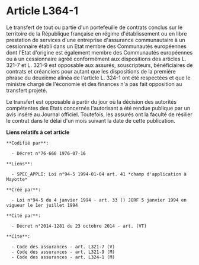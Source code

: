 # Article L364-1

Le transfert de tout ou partie d'un portefeuille de contrats conclus sur le territoire de la République française en régime
d'établissement ou en libre prestation de services d'une entreprise d'assurance communautaire à un cessionnaire établi dans
un Etat membre des Communautés européennes dont l'Etat d'origine est également membre des Communautés européennes ou à un
cessionnaire agréé conformément aux dispositions des articles L. 321-7 et L. 321-9 est opposable aux assurés, souscripteurs,
bénéficiaires de contrats et créanciers pour autant que les dispositions de la première phrase du deuxième alinéa de
l'article L. 324-1 ont été respectées et que le ministre chargé de l'économie et des finances n'a pas fait opposition au
transfert projeté.

Le transfert est opposable à partir du jour où la décision des autorités compétentes des Etats concernés l'autorisant a été
rendue publique par un avis inséré au Journal officiel. Toutefois, les assurés ont la faculté de résilier le contrat dans le
délai d'un mois suivant la date de cette publication.

**Liens relatifs à cet article**

	**Codifié par**:

	  - Décret n°76-666 1976-07-16

	**Liens**:

	  - SPEC_APPLI: Loi n°94-5 1994-01-04 art. 41 *champ d'application à Mayotte*

	**Créé par**:

	  - Loi n°94-5 du 4 janvier 1994 - art. 33 () JORF 5 janvier 1994 en vigueur le 1er juillet 1994

	**Cité par**:

	  - Décret n°2014-1281 du 23 octobre 2014 - art. (VT)

	**Cite**:

	  - Code des assurances - art. L321-7 (V)
	  - Code des assurances - art. L321-9 (M)
	  - Code des assurances - art. L324-1 (M)
